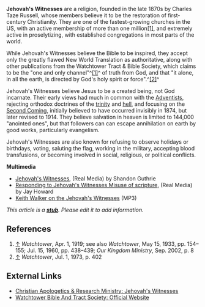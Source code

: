 **Jehovah's Witnesses** are a religion, founded in the late 1870s
by Charles Taze Russell, whose members believe it to be the
restoration of first-century Christianity. They are one of the
fastest-growing churches in the US, with an active membership of
more than one
million[[1]](http://www.ncccusa.org/news/050330yearbook.html), and
extremely active in proselytizing, with established congregations
in most parts of the world.

While Jehovah's Witnesses believe the Bible to be inspired, they
accept only the greatly flawed New World Translation as
authoritative, along with other publications from the Watchtower
Tract & Bible Society, which claims to be the "one and only
channel"^[[1]](#note-0)^ of truth from God, and that "it alone, in
all the earth, is directed by God's holy spirit or
force".^[[2]](#note-1)^

Jehovah's Witnesses believe Jesus to be a created being, not God
incarnate. Their early views had much in common with the
[Adventists](Seventh_Day_Adventism "Seventh Day Adventism"),
rejecting orthodox doctrines of the [trinity](Trinity "Trinity")
and [hell](Hell "Hell"), and focusing on the
[Second Coming](Second_Coming "Second Coming"), initially believed
to have occurred invisibly in 1874, but later revised to 1914. They
believe salvation in heaven is limited to 144,000 "anointed ones",
but that followers can can escape annihilation on earth by good
works, particularly evangelism.

Jehovah's Witnesses are also known for refusing to observe holidays
or birthdays, voting, saluting the flag, working in the military,
accepting blood transfusions, or becoming involved in social,
religious, or political conflicts.

**Multimedia**

-   [Jehovah's Witnesses](http://sguthrie.net/audio/jwitness.ram),
    (Real Media) by Shandon Guthrie
-   [Responding to Jehovah's Witnesses Misuse of scripture](http://www.xmark.com/focus/realaudio/responding_to_jehovahs.ram),
    (Real Media) by Jay Howard
-   [Keith Walker on the Jehovah's Witnesses](http://www.concordia-impact.com/audio/adultbibleclass/JWandMormons/2007-03-18_JWandMormons_Part1.mp3)
    (MP3)

*This article is a **[stub](http://www.theopedia.com/Category:Theopedia_stubs "Category:Theopedia stubs")**. Please edit it to add information.*
## References

1.  [↑](#ref-0) *Watchtower*, Apr. 1, 1919; see also *Watchtower*,
    May 15, 1933, pp. 154–155; Jul. 15, 1960, pp. 438–439;
    *Our Kingdom Ministry*, Sep. 2002, p. 8
2.  [↑](#ref-1) *Watchtower*, Jul. 1, 1973, p. 402

## External Links

-   [Christian Apologetics & Research Ministry: Jehovah's Witnesses](http://www.carm.org/witnesses.htm)
-   [Watchtower Bible And Tract Society: Official Website](http://www.watchtower.org)



